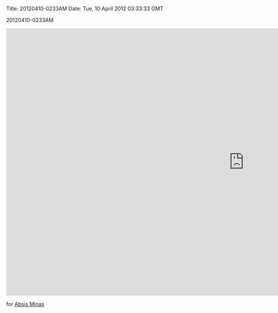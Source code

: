 Title: 20120410-0233AM
Date: Tue, 10 April 2012 03:33:33 GMT

20120410-0233AM

<iframe width="1280" height="720" src="http://www.youtube.com/embed/FVFn_A3Q64w" frameborder="0" allowfullscreen></iframe>

for [Absis Minas](http://absis-minas.com)

